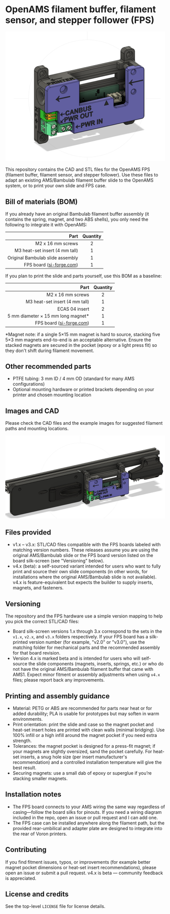 # OpenAMS filament buffer, filament sensor, and stepper follower (FPS)

![v3.0](/images/v3_0.png)

This repository contains the CAD and STL files for the OpenAMS FPS (filament buffer, filament sensor, and stepper follower). Use these files to adapt an existing AMS/Bambulab filament buffer slide to the OpenAMS system, or to print your own slide and FPS case.

## Bill of materials (BOM)

If you already have an original Bambulab filament buffer assembly (it contains the spring, magnet, and two ABS shells), you only need the following to integrate it with OpenAMS:

| Part | Quantity |
|------:|:--------:|
| M2 x 16 mm screws | 2 |
| M3 heat-set insert (4 mm tall) | 1 |
| Original Bambulab slide assembly | 1 |
| FPS board ([si-forge.com](https://si-forge.com)) | 1 |

If you plan to print the slide and parts yourself, use this BOM as a baseline:

| Part | Quantity |
|------:|:--------:|
| M2 x 16 mm screws | 2 |
| M3 heat-set insert (4 mm tall) | 1 |
| ECAS 04 insert | 2 |
| 5 mm diameter × 15 mm long magnet* | 1 |
| FPS board ([si-forge.com](https://si-forge.com)) | 1 |

*Magnet note: if a single 5×15 mm magnet is hard to source, stacking five 5×3 mm magnets end-to-end is an acceptable alternative. Ensure the stacked magnets are secured in the pocket (epoxy or a light press fit) so they don't shift during filament movement.

## Other recommended parts

- PTFE tubing: 3 mm ID / 4 mm OD (standard for many AMS configurations)
- Optional mounting hardware or printed brackets depending on your printer and chosen mounting location

## Images and CAD

Please check the CAD files and the example images for suggested filament paths and mounting locations.

![filament path](/images/v3_filament_path.png)

## Files provided

- v1.x – v3.x: STL/CAD files compatible with the FPS boards labeled with matching version numbers. These releases assume you are using the original AMS/Bambulab slide or the FPS board version listed on the board silk-screen (see "Versioning" below).
- v4.x (beta): a self-sourced variant intended for users who want to fully print and source their own slide components (in other words, for installations where the original AMS/Bambulab slide is not available). v4.x is feature-equivalent but expects the builder to supply inserts, magnets, and fasteners.

## Versioning

The repository and the FPS hardware use a simple version mapping to help you pick the correct STL/CAD files:

- Board silk-screen versions 1.x through 3.x correspond to the sets in the `v1.x`, `v2.x`, and `v3.x` folders respectively. If your FPS board has a silk-printed version number (for example, "v2.0" or "v3.0"), use the matching folder for mechanical parts and the recommended assembly for that board revision.
- Version 4.x is marked beta and is intended for users who will self-source the slide components (magnets, inserts, springs, etc.) or who do not have the original AMS/Bambulab filament buffer that came with AMS1. Expect minor fitment or assembly adjustments when using `v4.x` files; please report back any improvements.

## Printing and assembly guidance

- Material: PETG or ABS are recommended for parts near heat or for added durability; PLA is usable for prototypes but may soften in warm environments.
- Print orientation: print the slide and case so the magnet pocket and heat-set insert holes are printed with clean walls (minimal bridging). Use 100% infill or a high infill around the magnet pocket if you need extra strength.
- Tolerances: the magnet pocket is designed for a press-fit magnet; if your magnets are slightly oversized, sand the pocket carefully. For heat-set inserts, a snug hole size (per insert manufacturer's recommendation) and a controlled installation temperature will give the best result.
- Securing magnets: use a small dab of epoxy or superglue if you’re stacking smaller magnets.

## Installation notes

- The FPS board connects to your AMS wiring the same way regardless of casing—follow the board silks for pinouts. If you need a wiring diagram included in the repo, open an issue or pull request and I can add one.
- The FPS case can be installed anywhere along the filament path, but the provided rear-umbilical and adapter plate are designed to integrate into the rear of Voron printers.

## Contributing

If you find fitment issues, typos, or improvements (for example better magnet pocket dimensions or heat-set insert recommendations), please open an issue or submit a pull request. v4.x is beta — community feedback is appreciated.

## License and credits

See the top-level `LICENSE` file for license details.